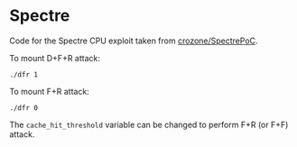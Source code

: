 # Spectre

Code for the Spectre CPU exploit taken from [crozone/SpectrePoC](https://github.com/crozone/SpectrePoC).

To mount D+F+R attack: 

`./dfr 1`

To mount F+R attack:

`./dfr 0`

The `cache_hit_threshold` variable can be changed to perform F+R (or F+F) attack.